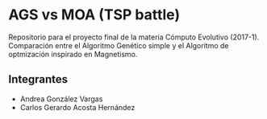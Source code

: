 # AGS vs MOA (TSP battle)
Repositorio para el proyecto final de la materia Cómputo Evolutivo (2017-1).
Comparación entre el Algoritmo Genético simple y el Algoritmo de optmización inspirado en Magnetismo.

## Integrantes
- Andrea González Vargas
- Carlos Gerardo Acosta Hernández


